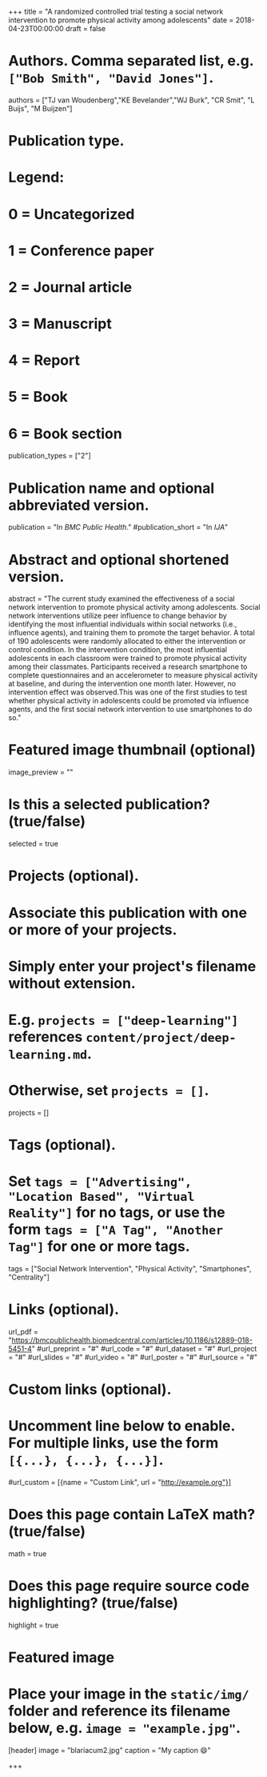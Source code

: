 +++
title = "A randomized controlled trial testing a social network intervention to promote physical activity among adolescents"
date = 2018-04-23T00:00:00
draft = false

# Authors. Comma separated list, e.g. `["Bob Smith", "David Jones"]`.
authors = ["TJ van Woudenberg","KE Bevelander","WJ Burk", "CR Smit", "L Buijs", "M Buijzen"]

# Publication type.
# Legend:
# 0 = Uncategorized
# 1 = Conference paper
# 2 = Journal article
# 3 = Manuscript
# 4 = Report
# 5 = Book
# 6 = Book section
publication_types = ["2"]

# Publication name and optional abbreviated version.
publication = "In *BMC Public Health*."
#publication_short = "In *IJA*"

# Abstract and optional shortened version.
abstract = "The current study examined the effectiveness of a social network intervention to promote physical activity among adolescents. Social network interventions utilize peer influence to change behavior by identifying the most influential individuals within social networks (i.e., influence agents), and training them to promote the target behavior. A total of 190 adolescents were randomly allocated to either the intervention or control condition. In the intervention condition, the most influential adolescents in each classroom were trained to promote physical activity among their classmates. Participants received a research smartphone to complete questionnaires and an accelerometer to measure physical activity at baseline, and during the intervention one month later. However, no intervention effect was observed.This was one of the first studies to test whether physical activity in adolescents could be promoted via influence agents, and the first social network intervention to use smartphones to do so."

# Featured image thumbnail (optional)
image_preview = ""

# Is this a selected publication? (true/false)
selected = true

# Projects (optional).
#   Associate this publication with one or more of your projects.
#   Simply enter your project's filename without extension.
#   E.g. `projects = ["deep-learning"]` references `content/project/deep-learning.md`.
#   Otherwise, set `projects = []`.
projects = []

# Tags (optional).
#   Set `tags = ["Advertising", "Location Based", "Virtual Reality"]` for no tags, or use the form `tags = ["A Tag", "Another Tag"]` for one or more tags.
tags = ["Social Network Intervention", "Physical Activity", "Smartphones", "Centrality"]

# Links (optional).
url_pdf = "https://bmcpublichealth.biomedcentral.com/articles/10.1186/s12889-018-5451-4"
#url_preprint = "#"
#url_code = "#"
#url_dataset = "#"
#url_project = "#"
#url_slides = "#"
#url_video = "#"
#url_poster = "#"
#url_source = "#"

# Custom links (optional).
#   Uncomment line below to enable. For multiple links, use the form `[{...}, {...}, {...}]`.
#url_custom = [{name = "Custom Link", url = "http://example.org"}]

# Does this page contain LaTeX math? (true/false)
math = true

# Does this page require source code highlighting? (true/false)
highlight = true

# Featured image
# Place your image in the `static/img/` folder and reference its filename below, e.g. `image = "example.jpg"`.
[header]
image = "blariacum2.jpg"
caption = "My caption :smile:"

+++

